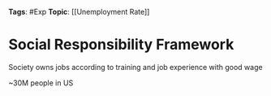 
**Tags**: #Exp 
**Topic**: [[Unemployment Rate]]

# Social Responsibility Framework
Society owns jobs according to training and job experience with good wage

~30M people in US